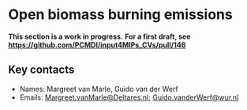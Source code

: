# Open biomass burning emissions

**This section is a work in progress.**
**For a first draft, see https://github.com/PCMDI/input4MIPs_CVs/pull/146**

## Key contacts

- Names: Margreet van Marle, Guido van der Werf
- Emails: Margreet.vanMarle@Deltares.nl; Guido.vanderWerf@wur.nl

<!--- begin-revision-history:DRES-CMIP-BB4CMIP -->
<!--- Do not edit this section, it is automatically updated when the docs are built -->
<!--- No revisions, hence section is blank -->
<!--- end-revision-history -->
